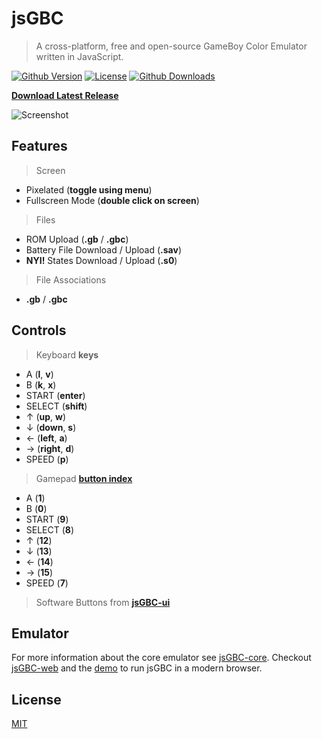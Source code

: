 # jsGBC

> A cross-platform, free and open-source GameBoy Color Emulator written in JavaScript.

[![Github Version][gh-image]][gh-url]
[![License][license-image]][license-url]
[![Github Downloads][downloads-image]][downloads-url]

**[Download Latest Release][downloads-url]**

![Screenshot](docs/screenshot.png)

## Features

> Screen

- Pixelated (**toggle using menu**)
- Fullscreen Mode (**double click on screen**)

> Files

- ROM Upload (**.gb** / **.gbc**)
- Battery File Download / Upload (**.sav**)
- **NYI!** States Download / Upload (**.s0**)

> File Associations

- **.gb** / **.gbc**

## Controls

> Keyboard **keys**

- A (**l**, **v**)
- B (**k**, **x**)
- START (**enter**)
- SELECT (**shift**)
- ↑ (**up**, **w**)
- ↓ (**down**, **s**)
- ← (**left**, **a**)
- → (**right**, **d**)
- SPEED (**p**)

> Gamepad [**button index**](https://www.w3.org/TR/gamepad/#remapping)

- A (**1**)
- B (**0**)
- START (**9**)
- SELECT (**8**)
- ↑ (**12**)
- ↓ (**13**)
- ← (**14**)
- → (**15**)
- SPEED (**7**)

> Software Buttons from **[jsGBC-ui](https://github.com/ardean/jsGBC-ui/)**

## Emulator

For more information about the core emulator see [jsGBC-core](https://github.com/ardean/jsGBC-core).
Checkout [jsGBC-web](https://github.com/ardean/jsGBC-web/) and the [demo](https://ardean.github.io/jsGBC-web/) to run jsGBC in a modern browser.

## License

[MIT](LICENSE.md)

[gh-image]: https://img.shields.io/github/release/ardean/jsGBC.svg
[gh-url]: https://github.com/ardean/jsGBC
[downloads-image]: https://img.shields.io/github/downloads/ardean/jsGBC/total.svg
[downloads-url]: https://github.com/ardean/jsGBC/releases
[license-image]: https://img.shields.io/github/license/ardean/jsGBC.svg
[license-url]: LICENSE.md